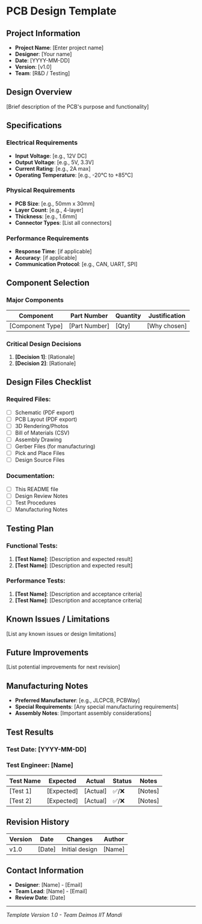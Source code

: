 # PCB Design Template

## Project Information
- **Project Name**: [Enter project name]
- **Designer**: [Your name]
- **Date**: [YYYY-MM-DD]
- **Version**: [v1.0]
- **Team**: [R&D / Testing]

## Design Overview
[Brief description of the PCB's purpose and functionality]

## Specifications

### Electrical Requirements
- **Input Voltage**: [e.g., 12V DC]
- **Output Voltage**: [e.g., 5V, 3.3V]
- **Current Rating**: [e.g., 2A max]
- **Operating Temperature**: [e.g., -20°C to +85°C]

### Physical Requirements
- **PCB Size**: [e.g., 50mm x 30mm]
- **Layer Count**: [e.g., 4-layer]
- **Thickness**: [e.g., 1.6mm]
- **Connector Types**: [List all connectors]

### Performance Requirements
- **Response Time**: [if applicable]
- **Accuracy**: [if applicable]
- **Communication Protocol**: [e.g., CAN, UART, SPI]

## Component Selection

### Major Components
| Component | Part Number | Quantity | Justification |
|-----------|-------------|----------|---------------|
| [Component Type] | [Part Number] | [Qty] | [Why chosen] |

### Critical Design Decisions
1. **[Decision 1]**: [Rationale]
2. **[Decision 2]**: [Rationale]

## Design Files Checklist

### Required Files:
- [ ] Schematic (PDF export)
- [ ] PCB Layout (PDF export)  
- [ ] 3D Rendering/Photos
- [ ] Bill of Materials (CSV)
- [ ] Assembly Drawing
- [ ] Gerber Files (for manufacturing)
- [ ] Pick and Place Files
- [ ] Design Source Files

### Documentation:
- [ ] This README file
- [ ] Design Review Notes
- [ ] Test Procedures
- [ ] Manufacturing Notes

## Testing Plan

### Functional Tests:
1. **[Test Name]**: [Description and expected result]
2. **[Test Name]**: [Description and expected result]

### Performance Tests:
1. **[Test Name]**: [Description and acceptance criteria]
2. **[Test Name]**: [Description and acceptance criteria]

## Known Issues / Limitations
[List any known issues or design limitations]

## Future Improvements
[List potential improvements for next revision]

## Manufacturing Notes
- **Preferred Manufacturer**: [e.g., JLCPCB, PCBWay]
- **Special Requirements**: [Any special manufacturing requirements]
- **Assembly Notes**: [Important assembly considerations]

## Test Results

### Test Date: [YYYY-MM-DD]
### Test Engineer: [Name]

| Test Name | Expected | Actual | Status | Notes |
|-----------|----------|--------|--------|-------|
| [Test 1] | [Expected] | [Actual] | ✅/❌ | [Notes] |
| [Test 2] | [Expected] | [Actual] | ✅/❌ | [Notes] |

## Revision History

| Version | Date | Changes | Author |
|---------|------|---------|--------|
| v1.0 | [Date] | Initial design | [Name] |

## Contact Information
- **Designer**: [Name] - [Email]
- **Team Lead**: [Name] - [Email]
- **Review Date**: [Date]

---

*Template Version 1.0 - Team Deimos IIT Mandi*
